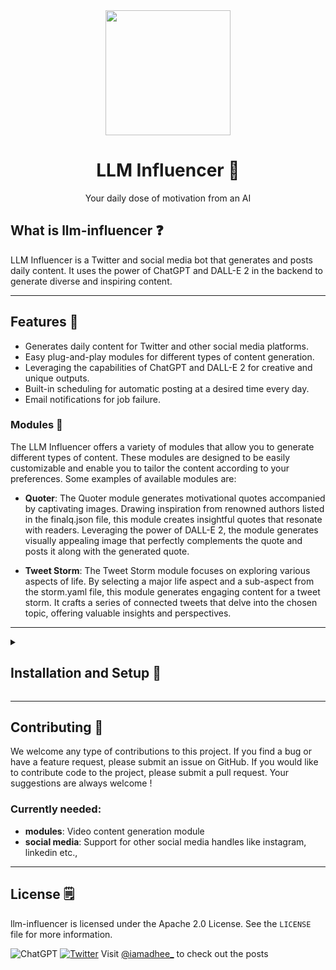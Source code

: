 <div align="center">
<img width="200px" src="https://raw.githubusercontent.com/iamadhee/llm-influencer/main/assets/yellow_robot.png">
<h1>LLM Influencer 🦾</h1></div>

<div align="center">
Your daily dose of motivation from an AI
</div>

## What is llm-influencer ❓

LLM Influencer is a Twitter and social media bot that generates and posts daily content. It uses the power of ChatGPT and DALL-E 2 in the backend to generate diverse and inspiring content.

----

## Features 🚀

- Generates daily content for Twitter and other social media platforms.
- Easy plug-and-play modules for different types of content generation.
- Leveraging the capabilities of ChatGPT and DALL-E 2 for creative and unique outputs.
- Built-in scheduling for automatic posting at a desired time every day.
- Email notifications for job failure.

### Modules 🧩

The LLM Influencer offers a variety of modules that allow you to generate different types of content. These modules are designed to be easily customizable and enable you to tailor the content according to your preferences. Some examples of available modules are:

- **Quoter**: The Quoter module generates motivational quotes accompanied by captivating images. Drawing inspiration from renowned authors listed in the finalq.json file, this module creates insightful quotes that resonate with readers. Leveraging the power of DALL-E 2, the module generates visually appealing image that perfectly complements the quote and posts it along with the generated quote.

- **Tweet Storm**: The Tweet Storm module focuses on exploring various aspects of life. By selecting a major life aspect and a sub-aspect from the storm.yaml file, this module generates engaging content for a tweet storm. It crafts a series of connected tweets that delve into the chosen topic, offering valuable insights and perspectives.
  
---

<details>
  <summary><h2>Installation and Setup 🔨 </h2></summary>
  
  ### Installation
  clone this repository and install dependencies using `pip install -r requirements.txt`
  
  ### Setup
  create a file named `config.ini` within the `influence/` directory and copy the below fields and fill in with your own credentials. No need to use quotes.
  
  ```ini
  [twitter]
  bearer_token=
  consumer_key=
  consumer_secret=
  access_token=
  access_token_secret=
  
  [openai]
  api_key=
  
  [smtp]
  alert_email=
  app_pwd=
  ```

`alert_email` is the email you want the mail to be sent to along with the error message when the job fails.
  
  If you have trouble finding your credentials head to the below links for help:
- [Twitter API keys generation](https://developer.twitter.com/en/docs/authentication/oauth-1-0a/api-key-and-secret)
- [OpenAI API key generation](https://www.howtogeek.com/885918/how-to-get-an-openai-api-key/)
- [Gmail app password generation](https://support.google.com/mail/answer/185833?hl=en)

Once you're done setting up the `config.ini` file, head to the `config.yaml` file and tweak the configs if needed. The below is the list of configurables and their functionalities.

| configurable | description | allowed values |
| :---:   | :---: | :---: |
| SCHEDULE_TIME | The time at which you want to post to your social media handle |  `00:01` to `23:59` |
| MODULES | The modules you'd want shuffle between. Automatically chooses a module for a day if more than one is given. | `quoter`,`tweet_storm` |
  
Once you've setup the configs, you're good to go. To run the bot you just have to run `python3 influence`. That's it. You're done ! The Bot will automatically post content on a daily basis to your social media handle. You could run this inside a TMUX session to keep track of the job like me. If anything should break, you'll be notified through email.

</details>

---

## Contributing 🤝

We welcome any type of contributions to this project. If you find a bug or have a feature request, please submit an issue on GitHub. If you would like to contribute code to the project, please submit a pull request. Your suggestions are always welcome !

### Currently needed:

- **modules**: Video content generation module
- **social media**: Support for other social media handles like instagram, linkedin etc.,

----

## License 🗒️

llm-influencer is licensed under the Apache 2.0 License. See the `LICENSE` file for more information.

![ChatGPT](https://img.shields.io/badge/chatGPT-74aa9c?style=for-the-badge&logo=openai&logoColor=white)
[![Twitter](https://img.shields.io/badge/Twitter-1DA1F2?style=for-the-badge&logo=twitter&logoColor=white)](https://twitter.com/iamadhee_)
Visit [@iamadhee_](https://twitter.com/iamadhee_) to check out the posts